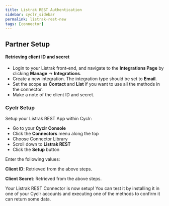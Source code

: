 ```yaml
---
title: Listrak REST Authentication
sidebar: cyclr_sidebar
permalink: listrak-rest-new
tags: [connector]
---
```


## Partner Setup

#### Retrieving client ID and secret
*   Login to your Listrak front-end, and navigate to the **Integrations Page** by clicking **Manage** -> **Integrations**.
*   Create a new integration. The integration type should be set to **Email**.
*   Set the scope as **Contact** and **List** if you want to use all the methods in the connector. 
*   Make a note of the client ID and secret.

### Cyclr Setup

Setup your Listrak REST App within Cyclr:

*   Go to your **Cyclr Console**
*   Click the **Connectors** menu along the top
*   Choose Connector Library
*   Scroll down to **Listrak REST**
*   Click the **Setup** button

Enter the following values:

**Client ID**: Retrieved from the above steps.

**Client Secret**: Retrieved from the above steps.


Your Listrak REST Connector is now setup! You can test it by installing it in one of your Cyclr accounts and executing one of the methods to confirm it can return some data.
